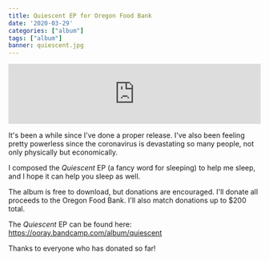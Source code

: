 ```yaml
---
title: Quiescent EP for Oregon Food Bank
date: '2020-03-29'
categories: ["album"]
tags: ["album"]
banner: quiescent.jpg
---
```


<iframe style="border: 0; width: 100%; height: 120px;" src="https://bandcamp.com/EmbeddedPlayer/album=2825063567/size=large/bgcol=ffffff/linkcol=0687f5/tracklist=false/artwork=small/transparent=true/" seamless><a href="http://ooray.bandcamp.com/album/quiescent">Quiescent by The OO-Ray</a></iframe>

It's been a while since I've done a proper release. I've also been feeling pretty powerless since the coronavirus is devastating so many people, not only physically but economically.

I composed the *Quiescent* EP (a fancy word for sleeping) to help me sleep, and I hope it can help you sleep as well.

The album is free to download, but donations are encouraged. I'll donate all proceeds to the Oregon Food Bank. I'll also match donations up to $200 total.

The *Quiescent* EP can be found here: https://ooray.bandcamp.com/album/quiescent

Thanks to everyone who has donated so far!